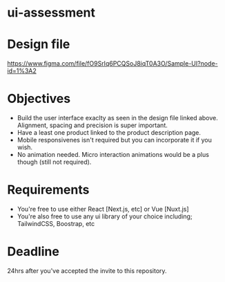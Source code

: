# ui-assessment

# Design file
https://www.figma.com/file/fO9SrIq6PCQSoJ8iqT0A3O/Sample-UI?node-id=1%3A2

# Objectives
- Build the user interface exaclty as seen in the design file linked above. Alignment, spacing and precision is super important.
- Have a least one product linked to the product description page.
- Mobile responsivenes isn't required but you can incorporate it if you wish.
- No animation needed. Micro interaction animations would be a plus though (still not required).

# Requirements
- You're free to use either React [Next.js, etc] or Vue [Nuxt.js]
- You're also free to use any ui library of your choice including; TailwindCSS, Boostrap, etc

# Deadline
24hrs after you've accepted the invite to this repository.
